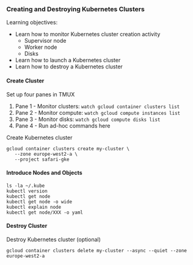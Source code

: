 ### Creating and Destroying Kubernetes Clusters

Learning objectives:

- Learn how to monitor Kubernetes cluster creation activity
    - Supervisor node
    - Worker node
    - Disks
- Learn how to launch a Kubernetes cluster
- Learn how to destroy a Kubernetes cluster

#### Create Cluster

Set up four panes in TMUX 

1. Pane 1 - Monitor clusters: `watch gcloud container clusters list`
2. Pane 2 - Monitor compute: `watch gcloud compute instances list`
3. Pane 3 - Monitor disks: `watch gcloud compute disks list`
4. Pane 4 - Run ad-hoc commands here

Create Kubernetes cluster

```
gcloud container clusters create my-cluster \
   --zone europe-west2-a \
   --project safari-gke
```

#### Introduce Nodes and Objects

```
ls -la ~/.kube
kubectl version
kubectl get node
kubectl get node -o wide
kubectl explain node
kubectl get node/XXX -o yaml
```

#### Destroy Cluster

Destroy Kubernetes cluster (optional)

```
gcloud container clusters delete my-cluster --async --quiet --zone europe-west2-a
```



